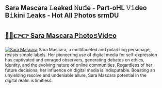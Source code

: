 ## Sara Mascara 𝙻eaked 𝙽u𝚍e - Part-oHL 𝚅𝚒deo B𝚒kini 𝙻eaks - Hot All 𝙿hotos srmDU

# <h2><a href="http://ld0frw.urlbe.top/?page=Sara+Mascara">🔗🔗👉👉 Sara Mascara P𝚑oto𝚜Vid𝚎o</a></h2>

[![Sara Mascara](https://i.imgur.com/eBuTRDB.gif)](http://ld0frw.urlbe.top/?page=Sara+Mascara)
Sara Mascara, a multifaceted and polarizing personage, resists simple labels. Her pioneering use of digital media for self-expression has captivated and enraged observers, generating debates on ethics, identity, and the evolving nature of online communities. Regardless of her future decisions, her influence on digital media is indisputable. Boasting an unyielding resolve and undeniable allure, Sara Mascara potential in the digital realm is limitless.
